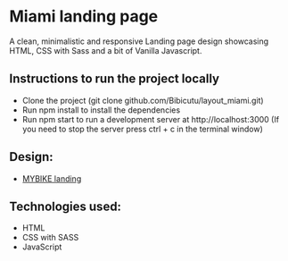 # Miami landing page
A clean, minimalistic and responsive Landing page design showcasing HTML, CSS with Sass and a bit of Vanilla Javascript.

## Instructions to run the project locally
- Clone the project (git clone github.com/Bibicutu/layout_miami.git)
- Run npm install to install the dependencies
- Run npm start to run a development server at http://localhost:3000 (If you need to stop the server press ctrl + c in the terminal window)

## Design:
- [MYBIKE landing](https://www.figma.com/file/NZQAIydtHo5QkINyGLHNcq/BIKE-New-Version?node-id=0%3A1)

## Technologies used:
- HTML
- CSS with SASS
- JavaScript
